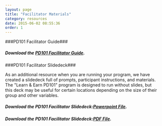 ```yaml
---
layout: page
title: "Facilitator Materials"
category: resources
date: 2015-06-02 08:55:36
order: 1
---
```




###PD101 Facilitator Guide###

##### Download the [PD101 Facilitator Guide]({{site.creator_url}}/resources/PD101_facilitator_guide.pdf). #####


###PD101 Facilitator Slidedeck###

As an additional resource when you are running your program, we have created a slidedeck full of prompts, participant instructions, and materials. The "Learn & Earn PD101" program is designed to run without slides, but this deck may be useful for certain locations depending on the size of their group and other variables.

##### Download the PD101 Facilitator Slidedeck:[Powerpoint File]({{site.creator_url}}/resources/PD101_facilitator_slidedeck.ppt). #####

##### Download the PD101 Facilitator Slidedeck:[PDF File]({{site.creator_url}}/resources/PD101_facilitator_slidedeck.pdf). #####